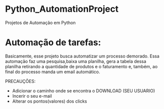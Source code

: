 # Python_AutomationProject
Projetos de Automação  em Python


# Automação de tarefas:

Basicamente, esse projeto busca automatizar um processo demorado.
Essa automação faz uma pesquisa,baixa uma planilha, gera a tabela dessa planilha retirando a quantidade de produtos e o faturamento e, também, ao final do processo manda um email automático.

PRECAUÇÕES:
- Adicionar o caminho onde se encontra o DOWNLOAD (SEU USUARIO)
- Incerir o seu e-mail
- Alterar os pontos(valores) dos clicks


#
